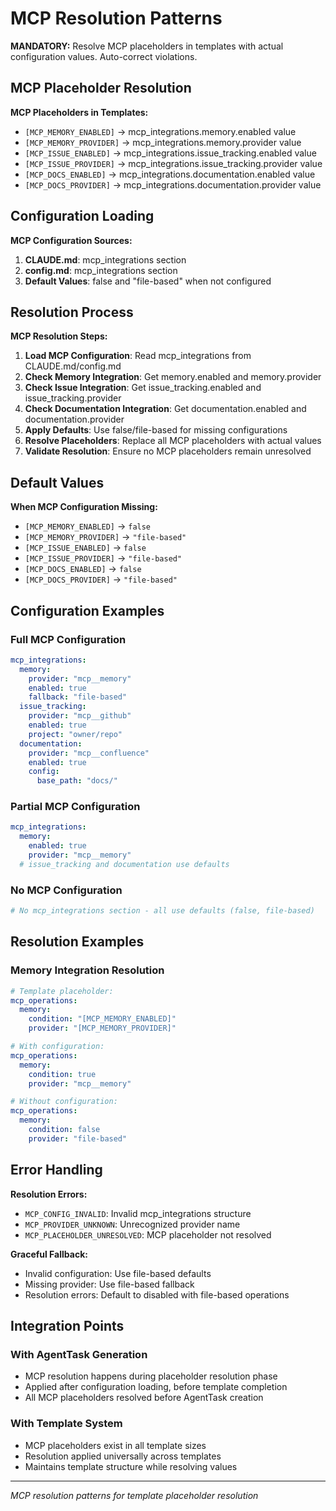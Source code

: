 # MCP Resolution Patterns

**MANDATORY:** Resolve MCP placeholders in templates with actual configuration values. Auto-correct violations.

## MCP Placeholder Resolution

**MCP Placeholders in Templates:**
- `[MCP_MEMORY_ENABLED]` → mcp_integrations.memory.enabled value
- `[MCP_MEMORY_PROVIDER]` → mcp_integrations.memory.provider value
- `[MCP_ISSUE_ENABLED]` → mcp_integrations.issue_tracking.enabled value
- `[MCP_ISSUE_PROVIDER]` → mcp_integrations.issue_tracking.provider value
- `[MCP_DOCS_ENABLED]` → mcp_integrations.documentation.enabled value
- `[MCP_DOCS_PROVIDER]` → mcp_integrations.documentation.provider value

## Configuration Loading

**MCP Configuration Sources:**
1. **CLAUDE.md**: mcp_integrations section
2. **config.md**: mcp_integrations section
3. **Default Values**: false and "file-based" when not configured

## Resolution Process

**MCP Resolution Steps:**
1. **Load MCP Configuration**: Read mcp_integrations from CLAUDE.md/config.md
2. **Check Memory Integration**: Get memory.enabled and memory.provider
3. **Check Issue Integration**: Get issue_tracking.enabled and issue_tracking.provider
4. **Check Documentation Integration**: Get documentation.enabled and documentation.provider
5. **Apply Defaults**: Use false/file-based for missing configurations
6. **Resolve Placeholders**: Replace all MCP placeholders with actual values
7. **Validate Resolution**: Ensure no MCP placeholders remain unresolved

## Default Values

**When MCP Configuration Missing:**
- `[MCP_MEMORY_ENABLED]` → `false`
- `[MCP_MEMORY_PROVIDER]` → `"file-based"`
- `[MCP_ISSUE_ENABLED]` → `false`
- `[MCP_ISSUE_PROVIDER]` → `"file-based"`
- `[MCP_DOCS_ENABLED]` → `false`
- `[MCP_DOCS_PROVIDER]` → `"file-based"`

## Configuration Examples

### Full MCP Configuration
```yaml
mcp_integrations:
  memory:
    provider: "mcp__memory"
    enabled: true
    fallback: "file-based"
  issue_tracking:
    provider: "mcp__github"
    enabled: true
    project: "owner/repo"
  documentation:
    provider: "mcp__confluence"
    enabled: true
    config:
      base_path: "docs/"
```

### Partial MCP Configuration
```yaml
mcp_integrations:
  memory:
    enabled: true
    provider: "mcp__memory"
  # issue_tracking and documentation use defaults
```

### No MCP Configuration
```yaml
# No mcp_integrations section - all use defaults (false, file-based)
```

## Resolution Examples

### Memory Integration Resolution
```yaml
# Template placeholder:
mcp_operations:
  memory:
    condition: "[MCP_MEMORY_ENABLED]"
    provider: "[MCP_MEMORY_PROVIDER]"

# With configuration:
mcp_operations:
  memory:
    condition: true
    provider: "mcp__memory"

# Without configuration:
mcp_operations:
  memory:
    condition: false
    provider: "file-based"
```

## Error Handling

**Resolution Errors:**
- `MCP_CONFIG_INVALID`: Invalid mcp_integrations structure
- `MCP_PROVIDER_UNKNOWN`: Unrecognized provider name
- `MCP_PLACEHOLDER_UNRESOLVED`: MCP placeholder not resolved

**Graceful Fallback:**
- Invalid configuration: Use file-based defaults
- Missing provider: Use file-based fallback
- Resolution errors: Default to disabled with file-based operations

## Integration Points

### With AgentTask Generation
- MCP resolution happens during placeholder resolution phase
- Applied after configuration loading, before template completion
- All MCP placeholders resolved before AgentTask creation

### With Template System
- MCP placeholders exist in all template sizes
- Resolution applied universally across templates
- Maintains template structure while resolving values

---
*MCP resolution patterns for template placeholder resolution*
